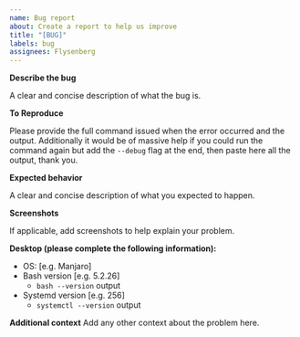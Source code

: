 ```yaml
---
name: Bug report
about: Create a report to help us improve
title: "[BUG]"
labels: bug
assignees: Flysenberg
---
```


**Describe the bug**

A clear and concise description of what the bug is.

**To Reproduce**

Please provide the full command issued when the error occurred and the output.
Additionally it would be of massive help if you could run the command again but add the `--debug` flag at the end, then paste here all the output, thank you.

**Expected behavior**

A clear and concise description of what you expected to happen.

**Screenshots**

If applicable, add screenshots to help explain your problem.

**Desktop (please complete the following information):**

 - OS: [e.g. Manjaro]
 - Bash version [e.g. 5.2.26]
    - `bash --version` output
- Systemd version [e.g. 256]
    - `systemctl --version` output

**Additional context**
Add any other context about the problem here.
